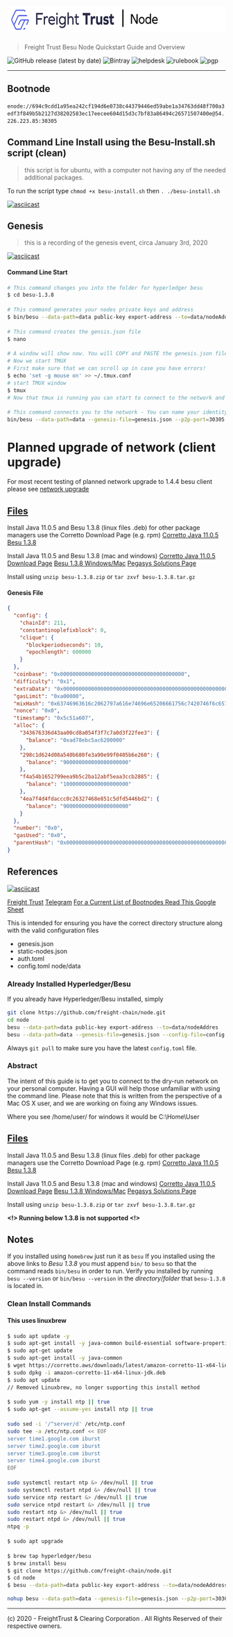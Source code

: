 # <img src="header.png" alt="Freight Trust Node" height="60px">

> Freight Trust Besu Node Quickstart Guide and Overview

![GitHub release (latest by date)](https://img.shields.io/github/v/release/freight-chain/node)
![Bintray](https://img.shields.io/bintray/v/hyperledger-org/besu-repo/besu)
![helpdesk](https://badgen.net/badge/support/@freight.zendesk.com/8500650?icon=label)
![rulebook](https://badgen.net/badge/:Rulebook/v2020.06/0077be?icon=label)
![pgp](https://badgen.net/keybase/pgp/freighttrust)

---

## Bootnode

`enode://694c9cdd1a95ea242cf194d6e0738c44379446ed59abe1a34763dd48f700a3edf3f849b5b2127d38202583ec17eecee604d15d3c7bf83a86494c26571507400e@54.226.223.85:30305`


## Command Line Install using the Besu-Install.sh script (clean)
> this script is for ubuntu, with a computer not having any of the needed additional packages. 

To run the script type `chmod +x besu-install.sh` then `. ./besu-install.sh`

[![asciicast](https://asciinema.org/a/334253.svg)](https://asciinema.org/a/334253)


## Genesis 

> this is a recording of the genesis event, circa January 3rd, 2020

[![asciicast](https://asciinema.org/a/287991.svg)](https://asciinema.org/a/287991)

#### Command Line Start

```bash
# This command changes you into the folder for hyperledger besu
$ cd besu-1.3.8

# This command generates your nodes private keys and address
$ bin/besu --data-path=data public-key export-address --to=data/nodeAddres

# This command creates the gensis.json file
$ nano

# A window will show now. You will COPY and PASTE the genesis.json file located below, then hit COMMAND+O to WRITE OUT the file. Type genesis.json to save the file as genesis.json
# Now we start TMUX
# First make sure that we can scroll up in case you have errors!
$ echo 'set -g mouse on' >> ~/.tmux.conf
# start TMUX window
$ tmux
# Now that tmux is running you can start to connect to the network and once you disconnect from the node, it will still be running.

# This command connects you to the network - You can name your identity anything.
bin/besu --data-path=data --genesis-file=genesis.json --p2p-port=30305 --identity=FreightTrustProxy --bootnodes=enode://694c9cdd1a95ea242cf194d6e0738c44379446ed59abe1a34763dd48f700a3edf3f849b5b2127d38202583ec17eecee604d15d3c7bf83a86494c26571507400e@54.226.223.85:30305
```

# Planned upgrade of network (client upgrade)

For most recent testing of planned network upgrade to 1.4.4 besu client please
see [network upgrade](https://github.com/freight-chain/network-upgrade)

## [Files](#files)

Install Java 11.0.5 and Besu 1.3.8 (linux files .deb) for other package managers
use the Corretto Download Page (e.g. rpm)
[Corretto Java 11.0.5](https://corretto.aws/downloads/resources/11.0.5.10.1/java-11-amazon-corretto-jdk_11.0.5.10-1_amd64.deb)
[Besu 1.3.8](https://bintray.com/api/ui/download/hyperledger-org/besu-repo/besu-1.3.8.tar.gz)

Install Java 11.0.5 and Besu 1.3.8 (mac and windows)
[Corretto Java 11.0.5 Download Page](https://docs.aws.amazon.com/corretto/latest/corretto-11-ug/downloads-list.html)
[Besu 1.3.8 Windows/Mac](https://bintray.com/api/ui/download/hyperledger-org/besu-repo/besu-1.3.8.zip)
[Pegasys Solutions Page](https://pegasys.tech/solutions/hyperledger-besu/)

Install using `unzip besu-1.3.8.zip` or `tar zxvf besu-1.3.8.tar.gz`

#### Genesis File

```json
{
  "config": {
    "chainId": 211,
    "constantinoplefixblock": 0,
    "clique": {
      "blockperiodseconds": 10,
      "epochlength": 600000
    }
  },
  "coinbase": "0x0000000000000000000000000000000000000000",
  "difficulty": "0x1",
  "extraData": "0x0000000000000000000000000000000000000000000000000000000000000000ebf35eb8d75ba70f939d2e1269202c60c864432e0000000000000000000000000000000000000000000000000000000000000000000000000000000000000000000000000000000000000000000000000000000000",
  "gasLimit": "0xa00000",
  "mixHash": "0x63746963616c2062797a616e74696e65206661756c7420746f6c6572616e6365",
  "nonce": "0x0",
  "timestamp": "0x5c51a607",
  "alloc": {
    "343676336d43aa00cd8a054f3f7c7a0d3f22fee3": {
      "balance": "0xad78ebc5ac6200000"
    },
    "298c1d624d08a540b680fe3a90e99f0405b6e260": {
      "balance": "900000000000000000000"
    },
    "f4a54b1652799eea9b5c2ba12abf5eaa3ccb2885": {
      "balance": "100000000000000000000"
    },
    "4ea7f4d4fdaccc0c26327468e851c5dfd5446bd2": {
      "balance": "900000000000000000000"
    }
  },
  "number": "0x0",
  "gasUsed": "0x0",
  "parentHash": "0x0000000000000000000000000000000000000000000000000000000000000000"
}
```

## References

[![asciicast](https://asciinema.org/a/9FtsNbMP4KaYOX8n4s4bvb88r.svg)](https://asciinema.org/a/9FtsNbMP4KaYOX8n4s4bvb88r)

[Freight Trust](https://freighttrust.com) [Telegram](https://t.me/freighttrust)
[For a Current List of Bootnodes Read This Google Sheet](https://docs.google.com/spreadsheets/d/1MQkG1gmciT5mw9tdod3sHryRvUxTXBjt7c1fgg9ndQQ/edit?usp=sharing)

This is intended for ensuring you have the correct directory structure along
with the valid configuration files

- genesis.json
- static-nodes.json
- auth.toml
- config.toml node/data

### Already Installed Hyperledger/Besu

If you already have Hyperledger/Besu installed, simply

```bash
git clone https://github.com/freight-chain/node.git
cd node
besu --data-path=data public-key export-address --to=data/nodeAddres
besu --data-path=data --genesis-file=genesis.json --config-file=config.toml --p2p-port=30303 --rpc-http-enabled --rpc-http-api=ETH,NET,CLIQUE --host-whitelist="*" --rpc-http-cors-origins="all" --rpc-http-port=8545
```

Always `git pull` to make sure you have the latest `config.toml` file.

### Abstract

The intent of this guide is to get you to connect to the dry-run network on your
personal computer. Having a GUI will help those unfamiliar with using the
command line. Please note that this is written from the perspective of a Mac OS
X user, and we are working on fixing any Windows issues.

Where you see /home/user/ for windows it would be C:\Home\User

## [Files](#files)

Install Java 11.0.5 and Besu 1.3.8 (linux files .deb) for other package managers
use the Corretto Download Page (e.g. rpm)
[Corretto Java 11.0.5](https://corretto.aws/downloads/resources/11.0.5.10.1/java-11-amazon-corretto-jdk_11.0.5.10-1_amd64.deb)
[Besu 1.3.8](https://bintray.com/api/ui/download/hyperledger-org/besu-repo/besu-1.3.8.tar.gz)

Install Java 11.0.5 and Besu 1.3.8 (mac and windows)
[Corretto Java 11.0.5 Download Page](https://docs.aws.amazon.com/corretto/latest/corretto-11-ug/downloads-list.html)
[Besu 1.3.8 Windows/Mac](https://bintray.com/api/ui/download/hyperledger-org/besu-repo/besu-1.3.8.zip)
[Pegasys Solutions Page](https://pegasys.tech/solutions/hyperledger-besu/)

Install using `unzip besu-1.3.8.zip` or `tar zxvf besu-1.3.8.tar.gz`

**<!> Running below 1.3.8 is not supported <!>**

## Notes

If you installed using `homebrew` just run it as `besu` If you installed using
the above links to _Besu 1.3.8_ you must append `bin/` to `besu` so that the
command reads `bin/besu` in order to run. Verify you installed by running
`besu --version` or `bin/besu --version` in the _directory_/_folder_ that
`besu-1.3.8` is located in.

### Clean Install Commands

#### This uses linuxbrew

```bash
$ sudo apt update -y
$ sudo apt-get install -y java-common build-essential software-properties-common # curl file git software-properties-common ca-certificates wget gnupg-agent apt-transport-https
$ sudo apt-get update
$ sudo apt-get install -y java-common
$ wget https://corretto.aws/downloads/latest/amazon-corretto-11-x64-linux-jdk.deb
$ sudo dpkg -i amazon-corretto-11-x64-linux-jdk.deb
$ sudo apt update
// Removed Linuxbrew, no longer supporting this install method

$ sudo yum -y install ntp || true
$ sudo apt-get --assume-yes install ntp || true

sudo sed -i '/^server/d' /etc/ntp.conf
sudo tee -a /etc/ntp.conf << EOF
server time1.google.com iburst
server time2.google.com iburst
server time3.google.com iburst
server time4.google.com iburst
EOF

sudo systemctl restart ntp &> /dev/null || true
sudo systemctl restart ntpd &> /dev/null || true
sudo service ntp restart &> /dev/null || true
sudo service ntpd restart &> /dev/null || true
sudo restart ntp &> /dev/null || true
sudo restart ntpd &> /dev/null || true
ntpq -p

$ sudo apt upgrade

$ brew tap hyperledger/besu
$ brew install besu
$ git clone https://github.com/freight-chain/node.git
$ cd node
$ besu --data-path=data public-key export-address --to=data/nodeAddress
```

```bash
nohup besu --data-path=data --genesis-file=genesis.json --p2p-port=30303 --rpc-http-enabled --rpc-http-api=ETH,NET,CLIQUE --host-whitelist="*" --rpc-http-cors-origins="all" --rpc-http-port=8545 > /home/ubuntu/ft-node-log 2>&1 &
```

---

(c) 2020 - FreightTrust & Clearing Corporation . All Rights Reserved of their
respective owners.
